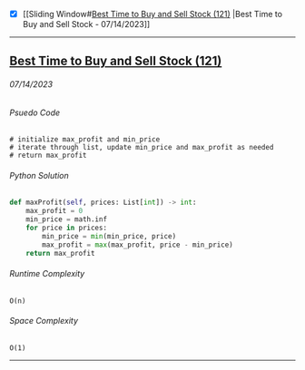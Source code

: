 - [x] [[Sliding Window#[Best Time to Buy and Sell Stock (121)](https://leetcode.com/problems/best-time-to-buy-and-sell-stock/description/) |Best Time to Buy and Sell Stock - 07/14/2023]]



---
## [Best Time to Buy and Sell Stock (121)](https://leetcode.com/problems/best-time-to-buy-and-sell-stock/description/) 
###### *07/14/2023*

###### Psuedo Code
``` 
# initialize max_profit and min_price
# iterate through list, update min_price and max_profit as needed
# return max_profit
```

###### Python Solution
```python
def maxProfit(self, prices: List[int]) -> int:
	max_profit = 0
	min_price = math.inf
	for price in prices:
		min_price = min(min_price, price)
		max_profit = max(max_profit, price - min_price)
	return max_profit
```

###### Runtime Complexity
```
O(n)
```

###### Space Complexity
```
O(1)
```

---